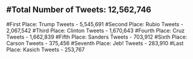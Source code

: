 #Total Number of Tweets: 12,562,746 
---
#First Place: Trump Tweets - 5,545,691
#Second Place: Rubio Tweets - 2,067,542
#Third Place: Clinton Tweets - 1,670,643
#Fourth Place: Cruz Tweets - 1,662,839
#Fifth Place: Sanders Tweets - 703,912
#Sixth Place: Carson Tweets - 375,456
#Seventh Place: Jeb! Tweets - 283,910
#Last Place: Kasich Tweets - 253,767

